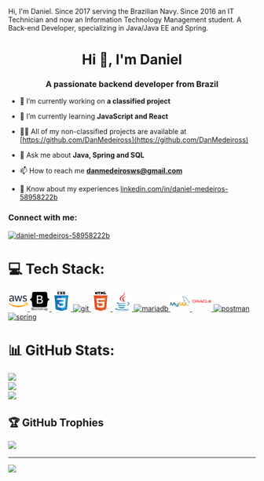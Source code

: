 Hi, I'm Daniel. 
Since 2017 serving the Brazilian Navy. 
Since 2016 an IT Technician and now an Information Technology Management student. 
A Back-end Developer, specializing in Java/Java EE and Spring.
<!---
DanMedeiross/DanMedeiross is a ✨ special ✨ repository because its `README.md` (this file) appears on your GitHub profile.
You can click the Preview link to take a look at your changes.
--->

<h1 align="center">Hi 👋, I'm Daniel</h1>
<h3 align="center">A passionate backend developer from Brazil</h3>

- 🔭 I’m currently working on **a classified project**

- 🌱 I’m currently learning **JavaScript and React**

- 👨‍💻 All of my non-classified projects are available at [https://github.com/DanMedeiross](https://github.com/DanMedeiross)

- 💬 Ask me about **Java, Spring and SQL**

- 📫 How to reach me **danmedeirosws@gmail.com**

- 📄 Know about my experiences [linkedin.com/in/daniel-medeiros-58958222b](linkedin.com/in/daniel-medeiros-58958222b)

<h3 align="left">Connect with me:</h3>
<p align="left">
<a href="https://linkedin.com/in/daniel-medeiros-58958222b" target="blank"><img align="center" src="https://raw.githubusercontent.com/rahuldkjain/github-profile-readme-generator/master/src/images/icons/Social/linked-in-alt.svg" alt="daniel-medeiros-58958222b" height="30" width="40" /></a>
</p>

# 💻 Tech Stack:
<p align="left"> <a href="https://aws.amazon.com" target="_blank" rel="noreferrer"> <img src="https://raw.githubusercontent.com/devicons/devicon/master/icons/amazonwebservices/amazonwebservices-original-wordmark.svg" alt="aws" width="40" height="40"/> </a> <a href="https://getbootstrap.com" target="_blank" rel="noreferrer"> <img src="https://raw.githubusercontent.com/devicons/devicon/master/icons/bootstrap/bootstrap-plain-wordmark.svg" alt="bootstrap" width="40" height="40"/> </a> <a href="https://www.w3schools.com/css/" target="_blank" rel="noreferrer"> <img src="https://raw.githubusercontent.com/devicons/devicon/master/icons/css3/css3-original-wordmark.svg" alt="css3" width="40" height="40"/> </a> <a href="https://git-scm.com/" target="_blank" rel="noreferrer"> <img src="https://www.vectorlogo.zone/logos/git-scm/git-scm-icon.svg" alt="git" width="40" height="40"/> </a> <a href="https://www.w3.org/html/" target="_blank" rel="noreferrer"> <img src="https://raw.githubusercontent.com/devicons/devicon/master/icons/html5/html5-original-wordmark.svg" alt="html5" width="40" height="40"/> </a> <a href="https://www.java.com" target="_blank" rel="noreferrer"> <img src="https://raw.githubusercontent.com/devicons/devicon/master/icons/java/java-original.svg" alt="java" width="40" height="40"/> </a> <a href="https://mariadb.org/" target="_blank" rel="noreferrer"> <img src="https://www.vectorlogo.zone/logos/mariadb/mariadb-icon.svg" alt="mariadb" width="40" height="40"/> </a> <a href="https://www.mysql.com/" target="_blank" rel="noreferrer"> <img src="https://raw.githubusercontent.com/devicons/devicon/master/icons/mysql/mysql-original-wordmark.svg" alt="mysql" width="40" height="40"/> </a> <a href="https://www.oracle.com/" target="_blank" rel="noreferrer"> <img src="https://raw.githubusercontent.com/devicons/devicon/master/icons/oracle/oracle-original.svg" alt="oracle" width="40" height="40"/> </a> <a href="https://postman.com" target="_blank" rel="noreferrer"> <img src="https://www.vectorlogo.zone/logos/getpostman/getpostman-icon.svg" alt="postman" width="40" height="40"/> </a> <a href="https://spring.io/" target="_blank" rel="noreferrer"> <img src="https://www.vectorlogo.zone/logos/springio/springio-icon.svg" alt="spring" width="40" height="40"/> </a> </p>

# 📊 GitHub Stats:
![](https://github-readme-stats.vercel.app/api?username=DanMedeiross&theme=dark&hide_border=false&include_all_commits=true&count_private=true)<br/>
![](https://github-readme-streak-stats.herokuapp.com/?user=DanMedeiross&theme=dark&hide_border=false)<br/>
![](https://github-readme-stats.vercel.app/api/top-langs/?username=DanMedeiross&theme=dark&hide_border=false&include_all_commits=true&count_private=true&layout=compact)

## 🏆 GitHub Trophies
![](https://github-profile-trophy.vercel.app/?username=DanMedeiross&theme=matrix&no-frame=false&no-bg=true&margin-w=4)

---
[![](https://visitcount.itsvg.in/api?id=DanMedeiross&icon=0&color=0)](https://visitcount.itsvg.in)

<!-- Proudly created with GPRM ( https://gprm.itsvg.in ) -->
